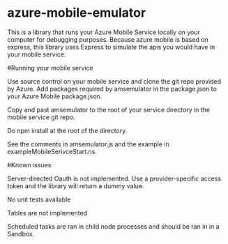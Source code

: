 azure-mobile-emulator
=====================

This is a library that runs your Azure Mobile Service locally on your computer for debugging purposes. Because azure mobile is based on express, this library uses Express to simulate the apis you would have in your mobile service.

#Running your mobile service

Use source control on your mobile service and clone the git repo provided by Azure. Add packages required by amsemulator in the package.json to your Azure Mobile package.json.

Copy and past amsemulator to the root of your service directory in the mobile service git repo.

Do npm install at the root of the directory.

See the comments in amsemulator.js and the example in exampleMobileSerivceStart.ns.

#Known issues:

Server-directed Oauth is not implemented. Use a provider-specific access token and the library will return a dummy value.

No unit tests available

Tables are not implemented

Scheduled tasks are ran in child node processes and should be ran in in a Sandbox.